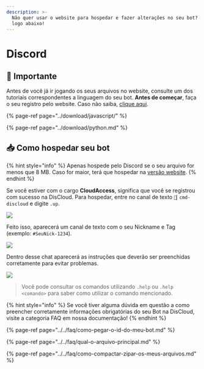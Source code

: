 ```yaml
---
description: >-
  Não quer usar o website para hospedar e fazer alterações no seu bot? Confira
  logo abaixo!
---
```


# Discord

## 📜 Importante

Antes de você já ir jogando os seus arquivos no website, consulte um dos tutoriais correspondentes a linguagem do seu bot. **Antes de começar**, faça o seu registro pelo website. Caso não saiba, [clique aqui]().

{% page-ref page="../download/javascript/" %}

{% page-ref page="../download/python.md" %}

## 📥 Como hospedar seu bot

{% hint style="info" %}
Apenas hospede pelo Discord se o seu arquivo for menos que 8 MB. Caso for maior, terá que hospedar na [versão website]().
{% endhint %}

Se você estiver com o cargo **CloudAccess**, significa que você se registrou com sucesso na DisCloud. Para hospedar, entre no canal de texto `🔌▏cmd-discloud` e digite `.up`.

![ ](../../.gitbook/assets/image-33.png)

Feito isso, aparecerá um canal de texto com o seu Nickname e Tag \(exemplo: `#SeuNick-1234`\).

![](../../.gitbook/assets/image-5.png)

Dentro desse chat aparecerá as instruções que deverão ser preenchidas corretamente para evitar problemas.

![](../../.gitbook/assets/image-22.png)

> Você pode consultar os comandos utilizando `.help` ou `.help <comando>` para saber como utilizar o comando mencionado.

{% hint style="info" %}
Se você tiver alguma dúvida em questão a como preencher corretamente informações obrigatórias do seu Bot na DisCloud, visite a categoria FAQ em nossa documentação!
{% endhint %}

{% page-ref page="../../faq/como-pegar-o-id-do-meu-bot.md" %}

{% page-ref page="../../faq/qual-o-arquivo-principal.md" %}

{% page-ref page="../../faq/como-compactar-zipar-os-meus-arquivos.md" %}

